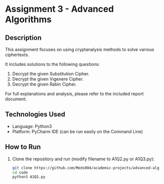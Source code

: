 # Assignment 3 - Advanced Algorithms

## Description

This assignment focuses on using cryptanalysis methods to solve various ciphertexts.

It includes solutions to the following questions:

1. Decrypt the given Substitution Cipher. 
2. Decrypt the given Vigenere Cipher.
3. Decrypt the given Rabin Cipher.

For full explanations and analysis, please refer to the included report document.

## Technologies Used

- Language: Python3
- Platform: PyCharm IDE (can be run easily on the Command Line)

## How to Run

1. Clone the repository and run (modify filename to A1Q2.py or A1Q3.py):
   ```bash
   git clone https://github.com/Meds004/academic-projects/advanced-algorithms-assignments/assignment-1.git
   cd code
   python3 A1Q1.py
